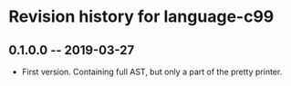 # Revision history for language-c99

## 0.1.0.0  -- 2019-03-27

* First version. Containing full AST, but only a part of the pretty printer.
